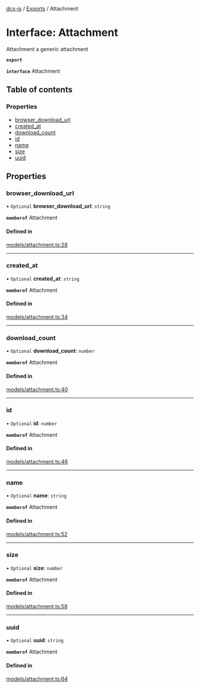[dcs-js](../README.md) / [Exports](../modules.md) / Attachment

# Interface: Attachment

Attachment a generic attachment

**`export`**

**`interface`** Attachment

## Table of contents

### Properties

- [browser\_download\_url](Attachment.md#browser_download_url)
- [created\_at](Attachment.md#created_at)
- [download\_count](Attachment.md#download_count)
- [id](Attachment.md#id)
- [name](Attachment.md#name)
- [size](Attachment.md#size)
- [uuid](Attachment.md#uuid)

## Properties

### <a id="browser_download_url" name="browser_download_url"></a> browser\_download\_url

• `Optional` **browser\_download\_url**: `string`

**`memberof`** Attachment

#### Defined in

[models/attachment.ts:28](https://github.com/unfoldingWord/dcs-js/blob/b29eb7a/models/attachment.ts#L28)

___

### <a id="created_at" name="created_at"></a> created\_at

• `Optional` **created\_at**: `string`

**`memberof`** Attachment

#### Defined in

[models/attachment.ts:34](https://github.com/unfoldingWord/dcs-js/blob/b29eb7a/models/attachment.ts#L34)

___

### <a id="download_count" name="download_count"></a> download\_count

• `Optional` **download\_count**: `number`

**`memberof`** Attachment

#### Defined in

[models/attachment.ts:40](https://github.com/unfoldingWord/dcs-js/blob/b29eb7a/models/attachment.ts#L40)

___

### <a id="id" name="id"></a> id

• `Optional` **id**: `number`

**`memberof`** Attachment

#### Defined in

[models/attachment.ts:46](https://github.com/unfoldingWord/dcs-js/blob/b29eb7a/models/attachment.ts#L46)

___

### <a id="name" name="name"></a> name

• `Optional` **name**: `string`

**`memberof`** Attachment

#### Defined in

[models/attachment.ts:52](https://github.com/unfoldingWord/dcs-js/blob/b29eb7a/models/attachment.ts#L52)

___

### <a id="size" name="size"></a> size

• `Optional` **size**: `number`

**`memberof`** Attachment

#### Defined in

[models/attachment.ts:58](https://github.com/unfoldingWord/dcs-js/blob/b29eb7a/models/attachment.ts#L58)

___

### <a id="uuid" name="uuid"></a> uuid

• `Optional` **uuid**: `string`

**`memberof`** Attachment

#### Defined in

[models/attachment.ts:64](https://github.com/unfoldingWord/dcs-js/blob/b29eb7a/models/attachment.ts#L64)
